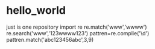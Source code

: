# hello_world
just is one repository
import re
re.match('www','wwww')
re.search('www','123wwww123')
pattren=re.complie('\d')
pattren.match('abc123456abc',3,9)
